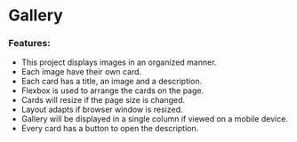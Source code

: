 # Gallery
### Features:
* This project displays images in an organized manner.
* Each image have their own card.
* Each card has a title, an image and a description.
* Flexbox is used to arrange the cards on the page.
* Cards will resize if the page size is changed.
* Layout adapts if browser window is resized.
* Gallery will be displayed in a single column if viewed on a mobile device.
* Every card has a button to open the description.
